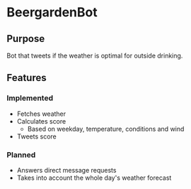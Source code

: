 # BeergardenBot

## Purpose

Bot that tweets if the weather is optimal for outside drinking. 

## Features

### Implemented
* Fetches weather
* Calculates score
  * Based on weekday, temperature, conditions and wind
* Tweets score

### Planned
* Answers direct message requests
* Takes into account the whole day's weather forecast

